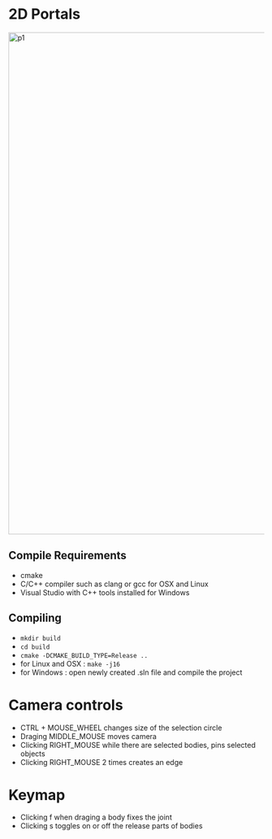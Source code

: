 # 2D Portals
<img width="988" alt="p1" src="https://user-images.githubusercontent.com/29559574/150926012-42992263-ba23-4932-bf00-b5e6fbea701b.png">

## Compile Requirements
 - cmake
 - C/C++ compiler such as clang or gcc for OSX and Linux
 - Visual Studio with C++ tools installed for Windows
## Compiling
 - ```mkdir build```
 - ```cd build```
 - ```cmake -DCMAKE_BUILD_TYPE=Release ..```
 - for Linux and OSX : ```make -j16```
 - for Windows : open newly created .sln file and compile the project

# Camera controls
 - CTRL + MOUSE_WHEEL changes size of the selection circle
 - Draging MIDDLE_MOUSE moves camera
 - Clicking RIGHT_MOUSE while there are selected bodies, pins selected objects
 - Clicking RIGHT_MOUSE 2 times creates an edge
# Keymap
 - Clicking f when draging a body fixes the joint
 - Clicking s toggles on or off the release parts of bodies
